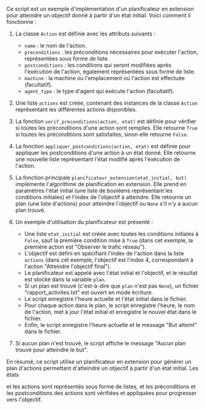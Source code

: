 Ce script est un exemple d'implémentation d'un planificateur en extension pour atteindre un objectif donné à partir d'un état initial. Voici comment il fonctionne :

1. La classe `Action` est définie avec les attributs suivants :
   - `name` : le nom de l'action.
   - `preconditions` : les préconditions nécessaires pour exécuter l'action, représentées sous forme de liste.
   - `postconditions` : les conditions qui seront modifiées après l'exécution de l'action, également représentées sous forme de liste.
   - `machine` : la machine ou l'emplacement où l'action est effectuée (facultatif).
   - `agent_type` : le type d'agent qui exécute l'action (facultatif).

2. Une liste `actions` est créée, contenant des instances de la classe `Action` représentant les différentes actions disponibles.

3. La fonction `verif_preconditions(action, etat)` est définie pour vérifier si toutes les préconditions d'une action sont remplies. Elle retourne `True` si toutes les préconditions sont satisfaites, sinon elle retourne `False`.

4. La fonction `appliquer_postconditions(action, etat)` est définie pour appliquer les postconditions d'une action à un état donné. Elle retourne une nouvelle liste représentant l'état modifié après l'exécution de l'action.

5. La fonction principale `planificateur_extension(etat_initial, but)` implémente l'algorithme de planification en extension. Elle prend en paramètres l'état initial (une liste de booléens représentant les conditions initiales) et l'index de l'objectif à atteindre. Elle retourne un plan (une liste d'actions) pour atteindre l'objectif ou `None` s'il n'y a aucun plan trouvé.

6. Un exemple d'utilisation du planificateur est présenté :
   - Une liste `etat_initial` est créée avec toutes les conditions initiales à `False`, sauf la première condition mise à `True` (dans cet exemple, la première action est "Observer le trafic réseau").
   - L'objectif est défini en spécifiant l'index de l'action dans la liste `actions` (dans cet exemple, l'objectif est l'index 4, correspondant à l'action "Atteindre l'objectif final").
   - Le planificateur est appelé avec l'état initial et l'objectif, et le résultat est stocké dans la variable `plan`.
   - Si un plan est trouvé (c'est-à-dire que `plan` n'est pas `None`), un fichier "rapport_activites.txt" est ouvert en mode écriture.
   - Le script enregistre l'heure actuelle et l'état initial dans le fichier.
   - Pour chaque action dans le plan, le script enregistre l'heure, le nom de l'action, met à jour l'état initial et enregistre le nouvel état dans le fichier.
   - Enfin, le script enregistre l'heure actuelle et le message "But atteint" dans le fichier.

7. Si aucun plan n'est trouvé, le script affiche le message "Aucun plan trouvé pour atteindre le but".

En résumé, ce script utilise un planificateur en extension pour générer un plan d'actions permettant d'atteindre un objectif à partir d'un état initial. Les états

 et les actions sont représentés sous forme de listes, et les préconditions et les postconditions des actions sont vérifiées et appliquées pour progresser vers l'objectif.

